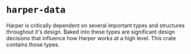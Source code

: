 # `harper-data`

Harper is critically dependent on several important types and structures throughout it's design. 
Baked into these types are significant design decisions that influence how Harper works at a high level.
This crate contains those types.
